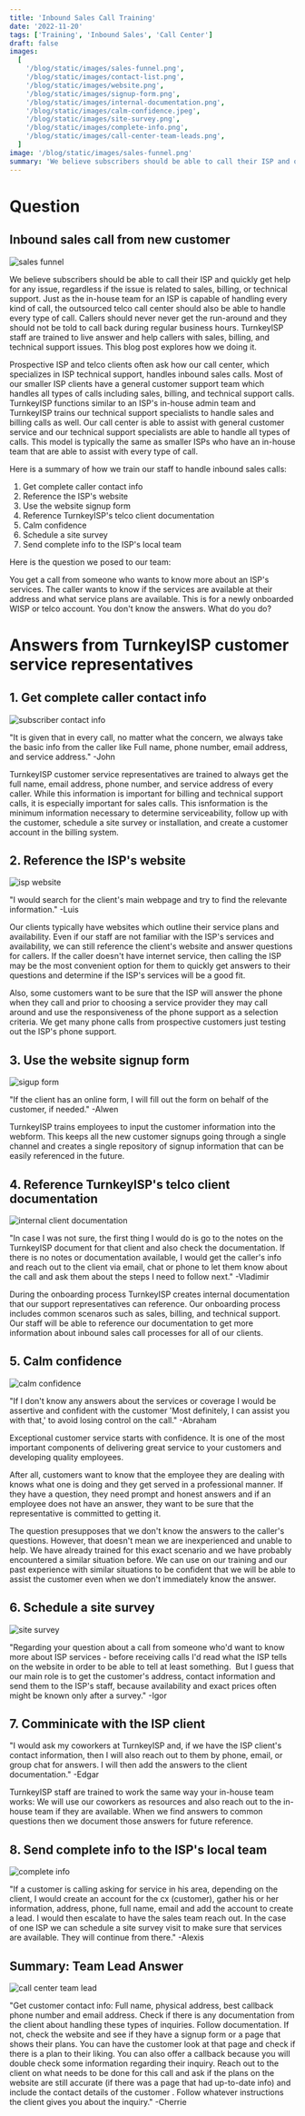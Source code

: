 ```yaml
---
title: 'Inbound Sales Call Training'
date: '2022-11-20'
tags: ['Training', 'Inbound Sales', 'Call Center']
draft: false
images:
  [
    '/blog/static/images/sales-funnel.png',
    '/blog/static/images/contact-list.png',
    '/blog/static/images/website.png',
    '/blog/static/images/signup-form.png',
    '/blog/static/images/internal-documentation.png',
    '/blog/static/images/calm-confidence.jpeg',
    '/blog/static/images/site-survey.png',
    '/blog/static/images/complete-info.png',
    '/blog/static/images/call-center-team-leads.png',
  ]
image: '/blog/static/images/sales-funnel.png'
summary: 'We believe subscribers should be able to call their ISP and quickly get help for any issue, regardless if the issue is related to sales, billing, or technical support. Just as the in-house team for an ISP is capable of handling every kind of call, the outsourced telco call center should also be able to handle every type of call. Callers should never never get the run-around and they should not be told to call back during regular business hours. TurnkeyISP staff are trained to live answer and help callers with sales, billing, and technical support issues. This blog post explores how we doing it.'
---
```


# Question

## Inbound sales call from new customer

![sales funnel](/blog/static/images/sales-funnel.png)

We believe subscribers should be able to call their ISP and quickly get help for any issue, regardless if the issue is related to sales, billing, or technical support. Just as the in-house team for an ISP is capable of handling every kind of call, the outsourced telco call center should also be able to handle every type of call. Callers should never never get the run-around and they should not be told to call back during regular business hours. TurnkeyISP staff are trained to live answer and help callers with sales, billing, and technical support issues. This blog post explores how we doing it.

Prospective ISP and telco clients often ask how our call center, which specializes in ISP technical support, handles inbound sales calls. Most of our smaller ISP clients have a general customer support team which handles all types of calls including sales, billing, and technical support calls. TurnkeyISP functions similar to an ISP's in-house admin team and TurnkeyISP trains our technical support specialists to handle sales and billing calls as well. Our call center is able to assist with general customer service and our technical support specialists are able to handle all types of calls. This model is typically the same as smaller ISPs who have an in-house team that are able to assist with every type of call.

Here is a summary of how we train our staff to handle inbound sales calls:

1. Get complete caller contact info
2. Reference the ISP's website
3. Use the website signup form
4. Reference TurnkeyISP's telco client documentation
5. Calm confidence
6. Schedule a site survey
7. Send complete info to the ISP's local team

Here is the question we posed to our team:

You get a call from someone who wants to know more about an ISP's services. The caller wants to know if the services are available at their address and what service plans are available. This is for a newly onboarded WISP or telco account. You don't know the answers. What do you do?

# Answers from TurnkeyISP customer service representatives

## 1\. Get complete caller contact info

![subscriber contact info](/blog/static/images/contact-list.png)

"It is given that in every call, no matter what the concern, we always take the basic info from the caller like Full name, phone number, email address, and service address." -John

TurnkeyISP customer service representatives are trained to always get the full name, email address, phone number, and service address of every caller. While this information is important for billing and technical support calls, it is especially important for sales calls. This isnformation is the minimum information necessary to determine serviceability, follow up with the customer, schedule a site survey or installation, and create a customer account in the billing system.

## 2\. Reference the ISP's website

![isp website](/blog/static/images/website.png)

"I would search for the client's main webpage and try to find the relevante information." -Luis

Our clients typically have websites which outline their service plans and availability. Even if our staff are not familiar with the ISP's services and availability, we can still reference the client's website and answer questions for callers. If the caller doesn't have internet service, then calling the ISP may be the most convenient option for them to quickly get answers to their questions and determine if the ISP's services will be a good fit.

Also, some customers want to be sure that the ISP will answer the phone when they call and prior to choosing a service provider they may call around and use the responsiveness of the phone support as a selection criteria. We get many phone calls from prospective customers just testing out the ISP's phone support.

## 3\. Use the website signup form

![sigup form](/blog/static/images/signup-form.png)

"If the client has an online form, I will fill out the form on behalf of the customer, if needed." -Alwen

TurnkeyISP trains employees to input the customer information into the webform. This keeps all the new customer signups going through a single channel and creates a single repository of signup information that can be easily referenced in the future.

## 4\. Reference TurnkeyISP's telco client documentation

![internal client documentation](/blog/static/images/internal-documentation.png)

"In case I was not sure, the first thing I would do is go to the notes on the TurnkeyISP document for that client and also check the documentation. If there is no notes or documentation available, I would get the caller's info and reach out to the client via email, chat or phone to let them know about the call and ask them about the steps I need to follow next." -Vladimir

During the onboarding process TurnkeyISP creates internal documentation that our support representatives can reference. Our onboarding process includes common scenaros such as sales, billing, and technical support. Our staff will be able to reference our documentation to get more information about inbound sales call processes for all of our clients.

## 5\. Calm confidence

![calm confidence](/blog/static/images/calm-confidence.jpeg)

"If I don't know any answers about the services or coverage I would be assertive and confident with the customer 'Most definitely, I can assist you with that,' to avoid losing control on the call." -Abraham

Exceptional customer service starts with confidence. It is one of the most important components of delivering great service to your customers and developing quality employees.

After all, customers want to know that the employee they are dealing with knows what one is doing and they get served in a professional manner. If they have a question, they need prompt and honest answers and if an employee does not have an answer, they want to be sure that the representative is committed to getting it.

The question presupposes that we don't know the answers to the caller's questions. However, that doesn't mean we are inexperienced and unable to help. We have already trained for this exact scenario and we have probably encountered a similar situation before. We can use on our training and our past experience with similar situations to be confident that we will be able to assist the customer even when we don't immediately know the answer.

## 6\. Schedule a site survey

![site survey](/blog/static/images/site-survey.png)

"Regarding your question about a call from someone who'd want to know more about ISP services - before receiving calls I'd read what the ISP tells on the website in order to be able to tell at least something.  But I guess that our main role is to get the customer's address, contact information and send them to the ISP's staff, because availability and exact prices often might be known only after a survey." -Igor

## 7\. Comminicate with the ISP client

"I would ask my coworkers at TurnkeyISP and, if we have the ISP client's contact information, then I will also reach out to them by phone, email, or group chat for answers. I will then add the answers to the client documentation." -Edgar

TurnkeyISP staff are trained to work the same way your in-house team works: We will use our coworkers as resources and also reach out to the in-house team if they are available. When we find answers to common questions then we document those answers for future reference.

## 8\. Send complete info to the ISP's local team

![complete info](/blog/static/images/complete-info.png)

"If a customer is calling asking for service in his area, depending on the client, I would create an account for the cx (customer), gather his or her information, address, phone, full name, email and add the account to create a lead. I would then escalate to have the sales team reach out. In the case of one ISP we can schedule a site survey visit to make sure that services are available. They will continue from there." -Alexis

## Summary: Team Lead Answer

![call center team lead](/blog/static/images/call-center-team-leads.png)

"Get customer contact info: Full name, physical address, best callback phone number and email address. Check if there is any documentation from the client about handling these types of inquiries. Follow documentation. If not, check the website and see if they have a signup form or a page that shows their plans. You can have the customer look at that page and check if there is a plan to their liking. You can also offer a callback because you will double check some information regarding their inquiry. Reach out to the client on what needs to be done for this call and ask if the plans on the website are still accurate (if there was a page that had up-to-date info) and include the contact details of the customer . Follow whatever instructions the client gives you about the inquiry." -Cherrie
